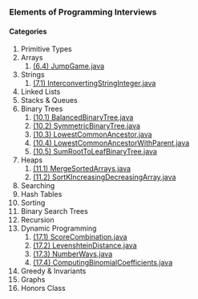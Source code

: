 ### Elements of Programming Interviews

#### Categories
1. Primitive Types
2. Arrays
    1. [(6.4) JumpGame.java](./JumpGame.java)
3. Strings
    1. [(7.1) InterconvertingStringInteger.java](./InterconvertingStringInteger.java)
4. Linked Lists
5. Stacks & Queues
6. Binary Trees
    1. [(10.1) BalancedBinaryTree.java](./BalancedBinaryTree.java)
    2. [(10.2) SymmetricBinaryTree.java](./SymmetricBinaryTree.java)
    3. [(10.3) LowestCommonAncestor.java](./LowestCommonAncestor.java)
    4. [(10.4) LowestCommonAncestorWithParent.java](./LowestCommonAncestorWithParent.java)
    5. [(10.5) SumRootToLeafBinaryTree.java](./SumRootToLeafBinaryTree.java)
7. Heaps
    1. [(11.1) MergeSortedArrays.java](./MergeSortedArrays.java)
    2. [(11.2) SortKIncreasingDecreasingArray.java](./SortKIncreasingDecreasingArray.java)
8. Searching
9. Hash Tables
10. Sorting
11. Binary Search Trees
12. Recursion
13. Dynamic Programming
    1. [(17.1) ScoreCombination.java](./ScoreCombination.java)
    2. [(17.2) LevenshteinDistance.java](./LevenshteinDistance.java)
    3. [(17.3) NumberWays.java](./NumberWays.java)
    4. [(17.4) ComputingBinomialCoefficients.java](./ComputingBinomialCoefficients.java)
14. Greedy & Invariants
15. Graphs
16. Honors Class
